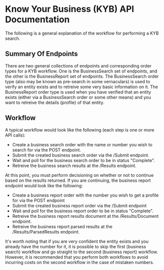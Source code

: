 # Know Your Business (KYB) API Documentation

The following is a general explanation of the workflow for performing a KYB search.

## Summary Of Endpoints

There are two general collections of endpoints and corresponding order types for a KYB workflow. One is the BusinessSearch set of endpoints, and the other is the BusinessReport set of endpoints. The BusinessSearch order type (also may be known as pre-search in some vernaculars) is used to verify an entity exists and to retreive some very basic information on it. The BusinessReport order type is used when you have verified that an entity exists (either via a BusinessSearch order or some other means) and you want to retreive the details (profile) of that entity.

## Workflow

A typical workflow would look like the following (each step is one or more API calls):

- Create a business search order with the name or number you wish to search for via the POST endpoint.
- Submit the created business search order via the /Submit endpoint.
- Wait and poll for the business search order to be in status "Complete".
- Retreive the business search results at the /Results endpoint.

At this point, you must perform decisioning on whether or not to continue based on the results returned. If you are continuing, the business report endpoint would look like the following:

- Create a business report order with the number you wish to get a profile for via the POST endpoint
- Submit the created business report order via the /Submit endpoint
- Wait and poll for the business report order to be in status "Complete".
- Retreive the business report results document at the /Results/Document endpoint.
- Retreive the business report parsed results at the /Results/ParsedResults endpoint.

It's worth noting that if you are very confident the entity exists and you already have the number for it, it is possible to skip the first (business search) workflow and go straight to the second (business report) workflow. However, it is recommended that you perform both workflows to avoid incurring costs on the second workflow in the case of mistaken numbers.
